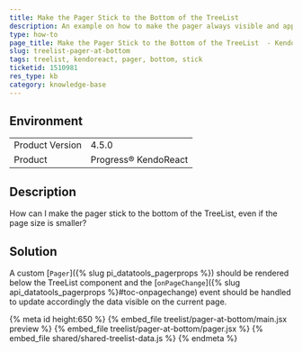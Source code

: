 ```yaml
---
title: Make the Pager Stick to the Bottom of the TreeList
description: An example on how to make the pager always visible and appear at the bottom of the KendoReact TreeList.
type: how-to
page_title: Make the Pager Stick to the Bottom of the TreeList  - KendoReact TreeList
slug: treelist-pager-at-bottom
tags: treelist, kendoreact, pager, bottom, stick
ticketid: 1510981
res_type: kb
category: knowledge-base
---
```


## Environment

<table>
    <tbody>
	    <tr>
	    	<td>Product Version</td>
	    	<td>4.5.0</td>
	    </tr>
	    <tr>
	    	<td>Product</td>
	    	<td>Progress® KendoReact</td>
	    </tr>
    </tbody>
</table>


## Description
 
How can I make the pager stick to the bottom of the TreeList, even if the page size is smaller?

## Solution

A custom [`Pager`]({% slug pi_datatools_pagerprops %}) should be rendered below the TreeList component and the [`onPageChange`]({% slug api_datatools_pagerprops %}#toc-onpagechange) event should be handled to update accordingly the data visible on the current page.


{% meta id height:650 %}
{% embed_file treelist/pager-at-bottom/main.jsx preview %}
{% embed_file treelist/pager-at-bottom/pager.jsx %}
{% embed_file shared/shared-treelist-data.js %}
{% endmeta %}
